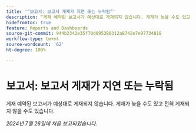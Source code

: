 ```yaml
---
title: '“보고서: 보고서 게재가 지연 또는 누락됨”'
description: “게재 예약된 보고서가 예상대로 게재되지 않습니다. 게재가 늦을 수도 있고 전혀 게재되지 않을 수도 있습니다.”
hidefromtoc: true
feature: Reports and Dashboards
source-git-commit: 944b2342e35f70d095380312a8742e7e97734818
workflow-type: tm+mt
source-wordcount: '62'
ht-degree: 100%

---
```



# 보고서: 보고서 게재가 지연 또는 누락됨

<!--

>[!NOTE]
>
>This issue was fixed on August 8, 2024.

-->

게재 예약된 보고서가 예상대로 게재되지 않습니다. 게재가 늦을 수도 있고 전혀 게재되지 않을 수도 있습니다.

_2024년 7월 26일에 처음 보고되었습니다._
